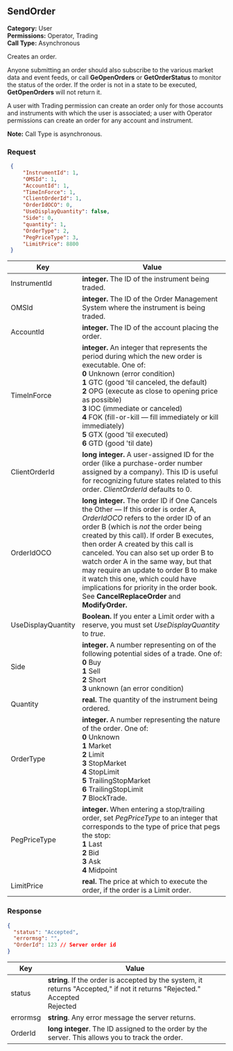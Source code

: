 ## SendOrder

**Category:** User<br />
**Permissions:** Operator, Trading<br />
**Call Type:** Asynchronous

Creates an order. 

Anyone submitting an order should also subscribe to the various market data and event feeds, or call **GeOpenOrders** or **GetOrderStatus** to monitor the status of the order. If the order is not in a state to be executed, **GetOpenOrders** will not return it.

A user with Trading permission can create an order only for those accounts and instruments with which the user is associated; a user with Operator permissions can create an order for any account and instrument.

<aside class="notice"><strong>Note:</strong> Call Type is asynchronous.</aside>

### Request

```json
 {
     "InstrumentId": 1,
     "OMSId": 1,
     "AccountId": 1,
     "TimeInForce": 1,
     "ClientOrderId": 1,
     "OrderIdOCO": 0,
     "UseDisplayQuantity": false,
     "Side": 0,
     "quantity": 1,
     "OrderType": 2,
     "PegPriceType": 3,
     "LimitPrice": 8800
 }
```

| Key                | Value                                                        |
| ------------------ | ------------------------------------------------------------ |
| InstrumentId       | **integer.** The ID of the instrument being traded.          |
| OMSId              | **integer.** The ID of the Order Management System where the instrument is being traded. |
| AccountId          | **integer.** The ID of the account placing the order.        |
| TimeInForce        | **integer.** An integer that represents the period during which the new order is executable. One of:<br />**0** Unknown (error condition)<br />**1** GTC (good 'til canceled, the default)<br />**2** OPG (execute as close to opening price as possible)<br />**3** IOC (immediate or canceled)<br />**4** FOK (fill-or-kill &mdash; fill immediately or kill immediately)<br />**5** GTX (good 'til executed)<br />**6** GTD (good 'til date) |
| ClientOrderId      | **long integer.** A user-assigned ID for the order (like a purchase-order number assigned by a company). This ID is useful for recognizing future states related to this order. *ClientOrderId* defaults to 0. |
| OrderIdOCO         | **long integer.** The order ID if One Cancels the Other — If this order is order A, *OrderIdOCO* refers to the order ID of an order B (which is *not* the order being created by this call). If order B executes, then order A created by this call is canceled. You can also set up order B to watch order A in the same way, but that may require an update to order B to make it watch this one, which could have implications for priority in the order book. See **CancelReplaceOrder** and **ModifyOrder.** |
| UseDisplayQuantity | **Boolean.** If you enter a Limit order with a reserve, you must set *UseDisplayQuantity* to *true*. |
| Side               | **integer.** A number representing on of the following potential sides of a trade. One of:<br />**0** Buy<br />**1** Sell<br />**2** Short<br />**3** unknown (an error condition) |
| Quantity           | **real.** The quantity of the instrument being ordered.      |
| OrderType          | **integer.** A number representing the nature of the order. One of:<br />**0** Unknown<br />**1** Market<br />**2** Limit<br />**3** StopMarket<br />**4** StopLimit<br />**5** TrailingStopMarket<br />**6** TrailingStopLimit<br />**7** BlockTrade. |
| PegPriceType       | **integer.** When entering a stop/trailing order, set *PegPriceType* to an integer that corresponds to the type of price that pegs the stop:<br />**1** Last<br />**2** Bid<br />**3** Ask<br />**4** Midpoint |
| LimitPrice         | **real.** The price at which to execute the order, if the order is a Limit order. |

### Response

```json
{
  "status": "Accepted",
  "errormsg": "",
  "OrderId": 123 // Server order id
}
```

| Key      | Value                                                        |
| -------- | ------------------------------------------------------------ |
| status   | **string**. If the order is accepted by the system, it returns "Accepted," if not it returns "Rejected."<br />Accepted<br />Rejected |
| errormsg | **string**. Any error message the server returns.            |
| OrderId  | **long integer**. The ID assigned to the order by the server. This allows you to track the order. |


